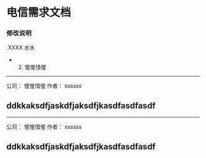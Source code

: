电信需求文档
=======

### 修改说明
.XXXX 水水
- 2. 惺惺惜惺 


----

公司： 惺惺惜惺
作者： ssssss

ddkkaksdfjaskdfjaksdfjkasdfasdfasdf
---


----

公司： 惺惺惜惺
作者： ssssss

ddkkaksdfjaskdfjaksdfjkasdfasdfasdf
---